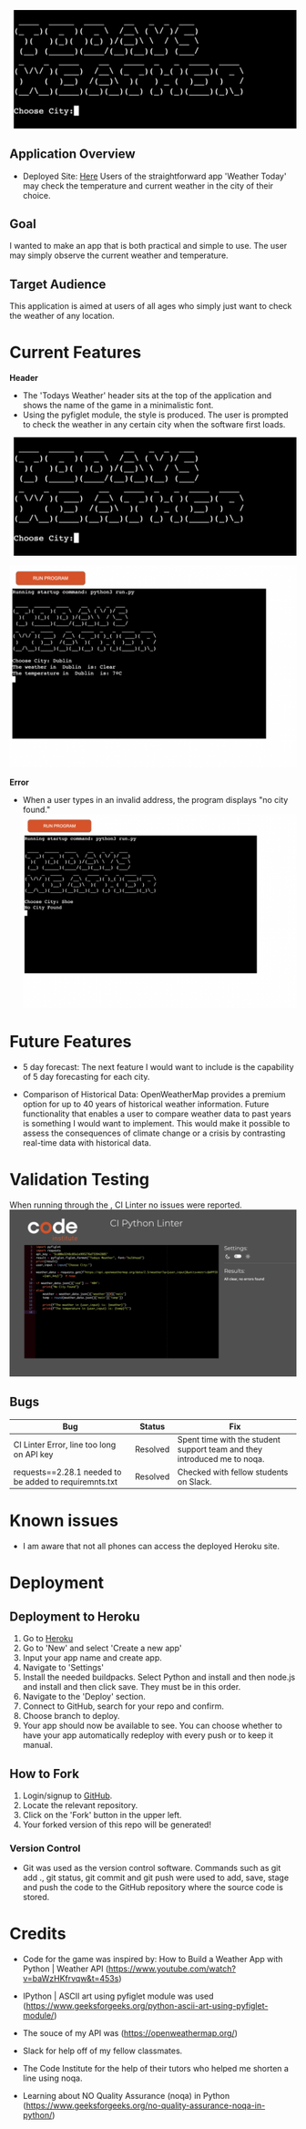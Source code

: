 ![Todays Weather](images/game.png)



## Application Overview 

* Deployed Site: [Here](https://chloes--weather-app.herokuapp.com/)
Users of the straightforward app 'Weather Today' may check the temperature and current weather in the city of their choice.  
 

## Goal
I wanted to make an app that is both practical and simple to use. The user may simply observe the current weather and temperature.

## Target Audience
This application is aimed at users of all ages who simply just want to check the weather of any location. 

# Current Features
**Header**
- The 'Todays Weather' header sits at the top of the application and shows the name of the game in a minimalistic font.
- Using the pyfiglet module, the style is produced. The user is prompted to check the weather in any certain city when the software first loads.
 
![Game](images/game.png)

![Game Running](images/running.png)

**Error**
- When a user types in an invalid address, the program displays "no city found." 
![Game Error](images/Error.png)

# Future Features
- 5 day forecast: The next feature I would want to include is the capability of 5 day forecasting for each city.

- Comparison of Historical Data: OpenWeatherMap provides a premium option for up to 40 years of historical weather information. Future functionality that enables a user to compare weather data to past years is something I would want to implement. This would make it possible to assess the consequences of climate change or a crisis by contrasting real-time data with historical data.

# Validation Testing
 When running through the , CI Linter no issues were reported.
 ![Validator](images/CI%20Linter.png)

 ## Bugs

Bug | Status | Fix |
----|--------|-----|
CI Linter Error, line too long on API key| Resolved | Spent time with the student support team and they introduced me to noqa. 
requests==2.28.1 needed to be added to requiremnts.txt | Resolved | Checked with fellow students on Slack. 


# Known issues
- I am aware that not all phones can access the deployed Heroku site. 


# Deployment 
## Deployment to Heroku
1. Go to [Heroku](https://dashboard.heroku.com/apps)
2. Go to 'New' and select 'Create a new app'
3. Input your app name and create app.
4. Navigate to 'Settings'
5. Install the needed buildpacks. Select Python and install and then node.js and install and then click save. They must be in this order.
6. Navigate to the 'Deploy' section. 
7. Connect to GitHub, search for your repo and confirm. 
8. Choose branch to deploy.
9. Your app should now be available to see. You can choose whether to have your app automatically redeploy with every push or to keep it manual. 

## How to Fork
1. Login/signup to [GitHub](https://github.com/).
2. Locate the relevant repository. 
3. Click on the 'Fork' button in the upper left.
4. Your forked version of this repo will be generated!

### Version Control
*  Git was used as the version control software. Commands such as git add ., git status, git commit and git push were used to add, save, stage and push the code to the GitHub repository where the source code is stored.

# Credits 
 
- Code for the game was inspired by: How to Build a Weather App with Python | Weather API (https://www.youtube.com/watch?v=baWzHKfrvqw&t=453s)

- IPython | ASCII art using pyfiglet module was used (https://www.geeksforgeeks.org/python-ascii-art-using-pyfiglet-module/)

- The souce of my API was (https://openweathermap.org/)

- Slack for help off of my fellow classmates.

- The Code Institute for the help of their tutors who helped me shorten a line using noqa. 

- Learning about NO Quality Assurance (noqa) in Python (https://www.geeksforgeeks.org/no-quality-assurance-noqa-in-python/)

